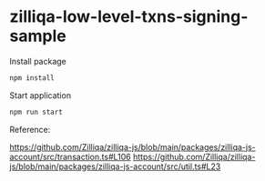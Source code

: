 # zilliqa-low-level-txns-signing-sample

Install package
```bash
npm install
```

Start application
```bash
npm run start
```

Reference:

https://github.com/Zilliqa/zilliqa-js/blob/main/packages/zilliqa-js-account/src/transaction.ts#L106
https://github.com/Zilliqa/zilliqa-js/blob/main/packages/zilliqa-js-account/src/util.ts#L23